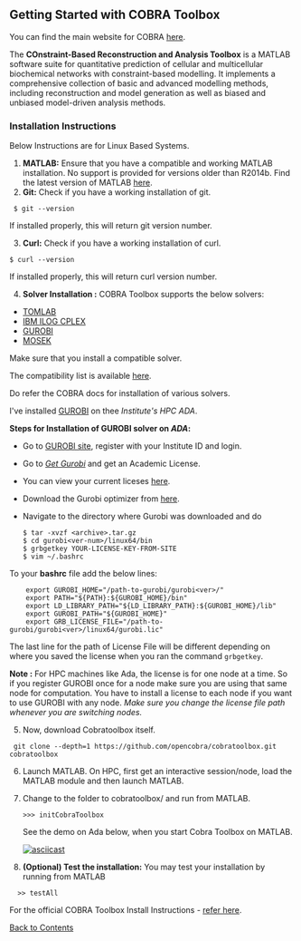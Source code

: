 ## Getting Started with COBRA Toolbox

You can find the main website for COBRA [here](https://opencobra.github.io/cobratoolbox/stable/).

The **COnstraint-Based Reconstruction and Analysis Toolbox** is a MATLAB software suite for quantitative prediction of cellular and multicellular biochemical networks with constraint-based modelling. It implements a comprehensive collection of basic and advanced modelling methods, including reconstruction and model generation as well as biased and unbiased model-driven analysis methods.

### Installation Instructions

Below Instructions are for Linux Based Systems.

1. **MATLAB:** Ensure that you have a compatible and working MATLAB installation. No support is provided for versions older than R2014b. Find the latest version of MATLAB [here](https://in.mathworks.com/products/matlab.html).
2. **Git:** Check if you have a working installation of git.

  ```
   $ git --version
  ```

  If installed properly, this will return git  version number.

3. **Curl:** Check if you have a working installation of curl.

  ```
  $ curl --version
  ```

  If installed properly, this will return curl  version number.

4. **Solver Installation :** COBRA Toolbox supports the below solvers:
  - [TOMLAB](https://tomopt.com/)
  - [IBM ILOG CPLEX](https://www.ibm.com/in-en/marketplace/ibm-ilog-cplex)
  - [GUROBI](http://www.gurobi.com/)
  - [MOSEK](https://www.mosek.com/)

   Make sure that you install a compatible solver.

   The compatibility list is available [here](https://github.com/opencobra/cobratoolbox/blob/master/docs/source/installation/compatMatrix.rst).

   Do refer the COBRA docs for installation of various solvers.

   I've installed [GUROBI](http://www.gurobi.com/) on thee *Institute's HPC ADA*.

   **Steps for Installation of GUROBI solver on *ADA*:**

   - Go to [GUROBI site](http://www.gurobi.com/), register with your Institute ID and login.
   - Go to [*Get Gurobi*](http://www.gurobi.com/downloads/download-center) and get an Academic License.
   - You can view your current liceses [here](https://user.gurobi.com/download/licenses/current).
   - Download the Gurobi optimizer from [here](http://www.gurobi.com/downloads/gurobi-optimizer).
   - Navigate to the directory where Gurobi was downloaded and do

		```
    	$ tar -xvzf <archive>.tar.gz
    	$ cd gurobi<ver-num>/linux64/bin
    	$ grbgetkey YOUR-LICENSE-KEY-FROM-SITE
    	$ vim ~/.bashrc
      ```

   To your **bashrc** file add the below lines:


        export GUROBI_HOME="/path-to-gurobi/gurobi<ver>/"
        export PATH="${PATH}:${GUROBI_HOME}/bin"
        export LD_LIBRARY_PATH="${LD_LIBRARY_PATH}:${GUROBI_HOME}/lib"
        export GUROBI_PATH="${GUROBI_HOME}"
        export GRB_LICENSE_FILE="/path-to-gurobi/gurobi<ver>/linux64/gurobi.lic"



   The last line for the path of License File will be different depending on where you saved the license when you ran the command ``grbgetkey``.

   **Note :** For HPC machines like Ada, the license is for one node at a time. So if you register GUROBI once for a node make sure you are using that same node for computation. You have to install a license to each node if you want to use GUROBI with any node. *Make sure you change the license file path whenever you are switching nodes.*

  5. Now, download Cobratoolbox itself.

   ```
    git clone --depth=1 https://github.com/opencobra/cobratoolbox.git cobratoolbox
   ```

 6. Launch MATLAB. On HPC, first get an interactive session/node, load the MATLAB module and then launch MATLAB.
 7. Change to the folder to cobratoolbox/ and run from MATLAB.

    ```
    >>> initCobraToolbox
    ```

    See the demo on Ada below, when you start Cobra Toolbox on MATLAB.

    [![asciicast](https://asciinema.org/a/wwoPFvkmTSN7sil5Bz2f6da6P.svg)](https://asciinema.org/a/wwoPFvkmTSN7sil5Bz2f6da6P)

  8. **(Optional) Test the installation:** You may test your installation by running from MATLAB

  ```
    >> testAll
  ```

For the official COBRA Toolbox Install Instructions - [refer here](https://opencobra.github.io/cobratoolbox/stable/installation.html).

[Back to Contents](../README.md)
